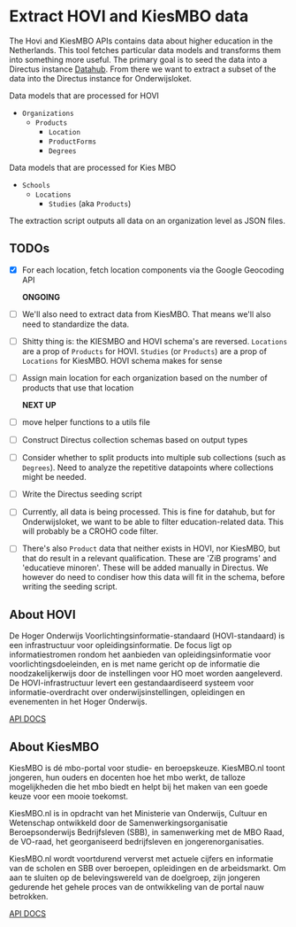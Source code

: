 # Extract HOVI and KiesMBO data
The Hovi and KiesMBO APIs contains data about higher education in the Netherlands. This tool fetches particular data models and transforms them into something more useful. The primary goal is to seed the data into a Directus instance [Datahub](https://datahub.onderwijs.in). From there we want to extract a subset of the data into the Directus instance for Onderwijsloket.

Data models that are processed for HOVI
- `Organizations`
  - `Products`
    - `Location`
    - `ProductForms`
    - `Degrees`

Data models that are processed for Kies MBO
- `Schools`
  - `Locations`
    - `Studies` (aka `Products`)

The extraction script outputs all data on an organization level as JSON files.


## TODOs
- [x] For each location, fetch location components via the Google Geocoding API

   **ONGOING**
- [ ] We'll also need to extract data from KiesMBO. That means we'll also need to standardize the data. 
- [ ] Shitty thing is: the KIESMBO and HOVI schema's are reversed. `Locations` are a prop of `Products` for HOVI. `Studies` (or `Products`) are a prop of `Locations` for KiesMBO. HOVI schema makes for sense
- [ ] Assign main location for each organization based on the number of products that use that location

   **NEXT UP**
- [ ] move helper functions to a utils file
- [ ] Construct Directus collection schemas based on output types
- [ ] Consider whether to split products into multiple sub collections (such as `Degrees`). Need to analyze the repetitive datapoints where collections might be needed.
- [ ] Write the Directus seeding script
- [ ] Currently, all data is being processed. This is fine for datahub, but for Onderwijsloket, we want to be able to filter education-related data. This will probably be a CROHO code filter.
- [ ] There's also `Product` data that neither exists in HOVI, nor KiesMBO, but that do result in a relevant qualification. These are 'ZiB programs' and 'educatieve minoren'. These will be added manually in Directus. We however do need to condiser how this data will fit in the schema, before writing the seeding script.


## About HOVI
De Hoger Onderwijs Voorlichtingsinformatie-standaard (HOVI-standaard) is een infrastructuur voor opleidingsinformatie. De focus ligt op informatiestromen rondom het aanbieden van opleidingsinformatie voor voorlichtingsdoeleinden, en is met name gericht op de informatie die noodzakelijkerwijs door de instellingen voor HO moet worden aangeleverd. De HOVI-infrastructuur levert een gestandaardiseerd systeem voor informatie-overdracht over onderwijsinstellingen, opleidingen en evenementen in het Hoger Onderwijs.

[API DOCS](https://api.hovi.nl/hovi-api-test/)

## About KiesMBO
KiesMBO is dé mbo-portal voor studie- en beroepskeuze. KiesMBO.nl toont jongeren, hun ouders en docenten hoe het mbo werkt, de talloze mogelijkheden die het mbo biedt en helpt bij het maken van een goede keuze voor een mooie toekomst.

KiesMBO.nl is in opdracht van het Ministerie van Onderwijs, Cultuur en Wetenschap ontwikkeld door de Samenwerkingsorganisatie Beroepsonderwijs Bedrijfsleven (SBB), in samenwerking met de MBO Raad, de VO-raad, het georganiseerd bedrijfsleven en jongerenorganisaties. 

KiesMBO.nl wordt voortdurend ververst met actuele cijfers en informatie van de scholen en SBB over beroepen, opleidingen en de arbeidsmarkt. Om aan te sluiten op de belevingswereld van de doelgroep, zijn jongeren gedurende het gehele proces van de ontwikkeling van de portal nauw betrokken.  

[API DOCS](https://gateway-portal.s-bb.nl/api-details#api=kiesmbo-api&operation=Export)
